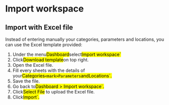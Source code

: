 # Import workspace

## Import with Excel file
Instead of entering manually your categories, parameters and locations, you can use the Excel template provided:
1. Under the menu<mark>Dashboard</mark>select<mark>Import workspace`
2. Click<mark>Download template</mark>on top right.
3. Open the Excel file.
4. Fill every sheets with the details of your<mark>Categories`<mark>Parameters`and<mark>Locations`. 
5. Save the file.
6. Go back to<mark>Dashboard > Import workspace`. 
7. Click<mark>Select File</mark> to upload the Excel file.
8. Click<mark>Import`.
